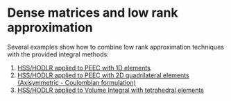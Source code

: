 # Dense matrices and low rank approximation

Several examples show how to combine low rank approximation techniques with the provided integral methods:

1. [HSS/HODLR applied to PEEC with 1D elements](../src/peec1D/lowrank)
2. [HSS/HODLR applied to PEEC with 2D quadrilateral elements (Axisymmetric - Coulombian formulation)](../src/AxialCoulombian)
3. [HSS/HODLR applied to Volume Integral with tetrahedral elements](../src/VolumeIntegral_tetra)
